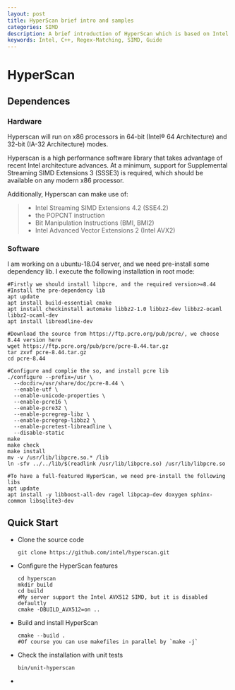 ```yaml
---
layout: post
title: HyperScan brief intro and samples
categories: SIMD
description: A brief introduction of HyperScan which is based on Intel SIMD and accelerated the regex matching.
keywords: Intel, C++, Regex-Matching, SIMD, Guide
---
```


# HyperScan

## Dependences

### Hardware

Hyperscan will run on x86 processors in 64-bit (Intel® 64 Architecture) and 32-bit (IA-32 Architecture) modes.

Hyperscan is a high performance software library that takes advantage of recent Intel architecture advances. At a minimum, support for Supplemental Streaming SIMD Extensions 3 (SSSE3) is required, which should be available on any modern x86 processor.

Additionally, Hyperscan can make use of:

> - Intel Streaming SIMD Extensions 4.2 (SSE4.2)
> - the POPCNT instruction
> - Bit Manipulation Instructions (BMI, BMI2)
> - Intel Advanced Vector Extensions 2 (Intel AVX2)

### Software

I am working on a ubuntu-18.04 server, and we need pre-install some dependency lib. I execute the following installation in root mode:

```shell
#Firstly we should install libpcre, and the required version>=8.44
#Install the pre-dependency lib
apt update
apt install build-essential cmake
apt install checkinstall automake libbz2-1.0 libbz2-dev libbz2-ocaml libbz2-ocaml-dev
apt install libreadline-dev

#Download the source from https://ftp.pcre.org/pub/pcre/, we choose 8.44 version here
wget https://ftp.pcre.org/pub/pcre/pcre-8.44.tar.gz
tar zxvf pcre-8.44.tar.gz
cd pcre-8.44

#Configure and complie the so, and install pcre lib
./configure --prefix=/usr \
  --docdir=/usr/share/doc/pcre-8.44 \
  --enable-utf \
  --enable-unicode-properties \
  --enable-pcre16 \
  --enable-pcre32 \
  --enable-pcregrep-libz \
  --enable-pcregrep-libbz2 \
  --enable-pcretest-libreadline \
  --disable-static
make
make check
make install
mv -v /usr/lib/libpcre.so.* /lib 
ln -sfv ../../lib/$(readlink /usr/lib/libpcre.so) /usr/lib/libpcre.so

#To have a full-featured HyperScan, we need pre-install the following libs
apt update
apt install -y libboost-all-dev ragel libpcap-dev doxygen sphinx-common libsqlite3-dev
```

## Quick Start

- Clone the source code

  ```shell
  git clone https://github.com/intel/hyperscan.git
  ```

- Configure the HyperScan features

  ```shell
  cd hyperscan
  mkdir build
  cd build
  #My server support the Intel AVX512 SIMD, but it is disabled defaultly
  cmake -DBUILD_AVX512=on ..
  ```

- Build and install HyperScan

  ```shell
  cmake --build .
  #Of course you can use makefiles in parallel by `make -j`
  ```

- Check the installation with unit tests

  ```shell
  bin/unit-hyperscan
  ```

- 



